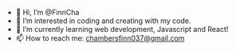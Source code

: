 - 👋 Hi, I’m @FinnCha
- 👀 I’m interested in coding and creating with my code.
- 🌱 I’m currently learning web development, Javascript and React!
- 📫 How to reach me: chambersfinn037@gmail.com

<!---
FinnCha/FinnCha is a ✨ special ✨ repository because its `README.md` (this file) appears on your GitHub profile.
You can click the Preview link to take a look at your changes.
--->
